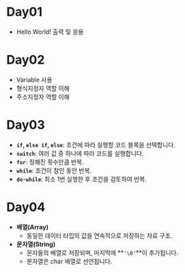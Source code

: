 # Day01
- Hello World! 출력 및 응용

# Day02
- Variable 사용
- 형식지정자 역할 이해
- 주소지정자 역할 이해

# Day03
- **`if`, `else if`, `else`**: 조건에 따라 실행할 코드 블록을 선택합니다.
- **`switch`**: 여러 값 중 하나에 따라 코드를 실행합니다.
- **`for`**: 정해진 횟수만큼 반복.
- **`while`**: 조건이 참인 동안 반복.
- **`do-while`**: 최소 1번 실행한 후 조건을 검토하여 반복.

# Day04
- **배열(Array)**
  - 동일한 데이터 타입의 값을 연속적으로 저장하는 자료 구조.
- **문자열(String)**
  - 문자들의 배열로 저장되며, 마지막에 **`'\0'`**이 추가됩니다.
  - 문자열은 char 배열로 선언됩니다.
